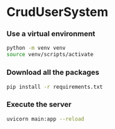 # CrudUserSystem

### Use a virtual environment

```bash
python -m venv venv
source venv/scripts/activate
```

### Download all the packages

```bash
pip install -r requirements.txt
```

### Execute the server
```bash
uvicorn main:app --reload
```
